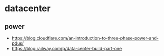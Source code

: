 # datacenter

## power

- https://blog.cloudflare.com/an-introduction-to-three-phase-power-and-pdus/
- https://blog.railway.com/p/data-center-build-part-one
